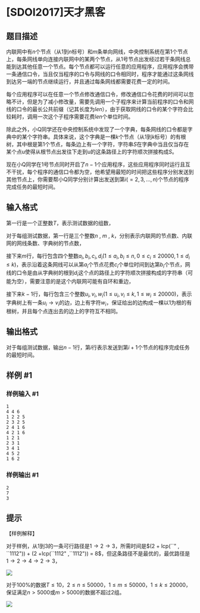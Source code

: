# [SDOI2017]天才黑客

## 题目描述

内联网中有$n$个节点（从$1$到$n$标号）和$m$条单向网线，中央控制系统在第$1$个节点上，每条网线单向连接内联网中的某两个节点，从$1$号节点出发经过若干条网线总能到达其他任意一个节点。每个节点都可以运行任意的应用程序，应用程序会携带一条通信口令，当且仅当程序的口令与网线的口令相同时，程序才能通过这条网线到达另一端的节点继续运行，并且通过每条网线都需要花费一定的时间。

每个应用程序可以在任意一个节点修改通信口令，修改通信口令花费的时间可以忽略不计，但是为了减小修改量，需要先调用一个子程序来计算当前程序的口令和网线的口令的最长公共前缀（记其长度为$len$），由于获取网线的口令的某个字符会比较耗时，调用一次这个子程序需要花费$len$个单位时间。

除此之外，小Q同学还在中央控制系统中发现了一个字典，每条网线的口令都是字典中的某个字符串。具体来说，这个字典是一棵$k$个节点（从$1$到$k$标号）的有根树，其中根是第$1$个节点，每条边上有一个字符，字符串$S$在字典中当且仅当存在某个点u使得从根节点出发往下走到u的这条路径上的字符顺次拼接构成$S$。

现在小Q同学在$1$号节点同时开启了$n-1$个应用程序，这些应用程序同时运行且互不干扰，每个程序的通信口令都为空，他希望用最短的时间把这些程序分别发送到其他节点上，你需要帮小Q同学分别计算出发送到第$i(=2,3,\dots ,n)$个节点的程序完成任务的最短时间。


## 输入格式

第一行是一个正整数$T$，表示测试数据的组数，

对于每组测试数据，第一行是三个整数$n$ , $m$ , $k$，分别表示内联网的节点数、内联网的网线条数、字典树的节点数，

接下来$m$行，每行包含四个整数$a_i,b_i,c_i,d_i(1 \leq a_i,b_i \leq n , 0 \leq c_i \leq 20000 , 1 \leq d_i \leq k)$，表示沿着这条网线可以从第$a_i$个节点花费$c_i$个单位时间到达第$b_i$个节点，网线的口令是由从字典树的根到$d_i$这个点的路径上的字符顺次拼接构成的字符串（可能为空），需要注意的是这个内联网可能有自环和重边，

接下来$k-1$行，每行包含三个整数$u_i,v_i,w_i(1 \leq u_i,v_i \leq k , 1 \leq w_i \leq 20000)$，表示字典树上有一条$u_i \rightarrow v_i$的边，边上有字符$w_i$，保证给出的边构成一棵以$1$为根的有根树，并且每个点连出去的边上的字符互不相同。


## 输出格式

对于每组测试数据，输出$n-1$行，第$i$行表示发送到第$i+1$个节点的程序完成任务的最短时间。


## 样例 #1

### 样例输入 #1
```
1
4 4 6
1 2 2 5
2 3 2 5
2 4 1 6
4 2 1 6
1 2 1
2 3 1
3 4 1
4 5 2
1 6 2
```

### 样例输出 #1

```
2
7
3
```

## 提示

【样例解释】

对于样例，从$1$到$3$的一条可行路径是$1 \rightarrow 2 \rightarrow 3$，所需时间是$(2 + lcp(``" , ``1112")) + (2 +lcp(``1112" ,``1112")) = 8$，但这条路径不是最优的，最优路径是$1 \rightarrow 2 \rightarrow 4 \rightarrow 2 \rightarrow 3$，


 ![](https://cdn.luogu.com.cn/upload/pic/5546.png) 

对于$100\%$的数据$T \leq 10$，$2 \leq n \leq 50000$，$1 \leq m \leq 50000$，$1 \leq k \leq 20000$，保证满足$n>5000$或$m > 5000$的数据不超过$2$组。

![](https://cdn.luogu.com.cn/upload/pic/5547.png)


